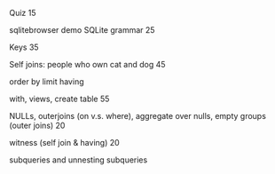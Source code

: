 Quiz 15

sqlitebrowser demo
SQLite grammar
25

Keys
35

Self joins: people who own cat and dog
45

order by
limit
having

with, views, create table
55


NULLs, outerjoins (on v.s. where), aggregate over nulls, empty groups (outer joins)
20

witness (self join & having)
20



subqueries and unnesting subqueries
